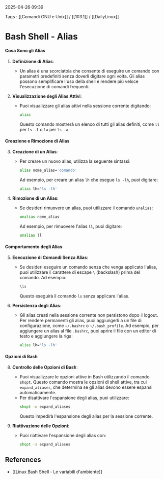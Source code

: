 2025-04-26 09:39

Tags : [[Comandi GNU e Unix]] / [[103.1]] / [[DailyLinux]]

# Bash Shell - Alias
#### Cosa Sono gli Alias

1. **Definizione di Alias**:
   - Un alias è una scorciatoia che consente di eseguire un comando con parametri predefiniti senza doverli digitare ogni volta. Gli alias possono semplificare l'uso della shell e rendere più veloce l'esecuzione di comandi frequenti.

2. **Visualizzazione degli Alias Attivi**:
   - Puoi visualizzare gli alias attivi nella sessione corrente digitando:
     ```bash
     alias
     ```
     Questo comando mostrerà un elenco di tutti gli alias definiti, come `ll` per `ls -l` o `la` per `ls -a`.

#### Creazione e Rimozione di Alias

3. **Creazione di un Alias**:
   - Per creare un nuovo alias, utilizza la seguente sintassi:
     ```bash
     alias nome_alias='comando'
     ```
     Ad esempio, per creare un alias `lh` che esegue `ls -lh`, puoi digitare:
     ```bash
     alias lh='ls -lh'
     ```

4. **Rimozione di un Alias**:
   - Se desideri rimuovere un alias, puoi utilizzare il comando `unalias`:
     ```bash
     unalias nome_alias
     ```
     Ad esempio, per rimuovere l'alias `ll`, puoi digitare:
     ```bash
     unalias ll
     ```

#### Comportamento degli Alias

5. **Esecuzione di Comandi Senza Alias**:
   - Se desideri eseguire un comando senza che venga applicato l'alias, puoi utilizzare il carattere di escape `\` (backslash) prima del comando. Ad esempio:
     ```bash
     \ls
     ```
     Questo eseguirà il comando `ls` senza applicare l'alias.

6. **Persistenza degli Alias**:
   - Gli alias creati nella sessione corrente non persistono dopo il logout. Per rendere permanenti gli alias, puoi aggiungerli a un file di configurazione, come `~/.bashrc` o `~/.bash_profile`. Ad esempio, per aggiungere un alias al file `.bashrc`, puoi aprire il file con un editor di testo e aggiungere la riga:
     ```bash
     alias lh='ls -lh'
     ```

#### Opzioni di Bash

8. **Controllo delle Opzioni di Bash**:
   - Puoi visualizzare le opzioni attive in Bash utilizzando il comando `shopt`. Questo comando mostra le opzioni di shell attive, tra cui `expand_aliases`, che determina se gli alias devono essere espansi automaticamente.
   - Per disattivare l'espansione degli alias, puoi utilizzare:
     ```bash
     shopt -u expand_aliases
     ```
     Questo impedirà l'espansione degli alias per la sessione corrente.

9. **Riattivazione delle Opzioni**:
   - Puoi riattivare l'espansione degli alias con:
     ```bash
     shopt -s expand_aliases
     ```

## References

- [[Linux Bash Shell - Le variabili d'ambiente]]